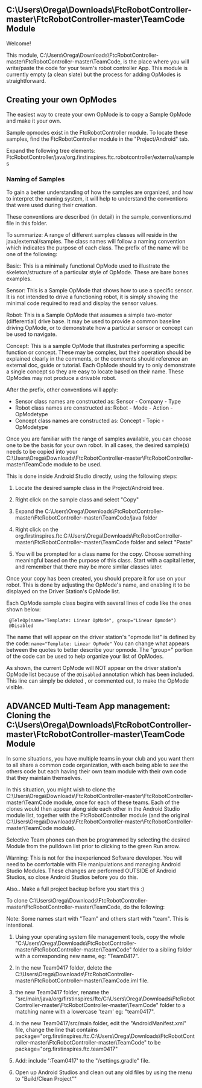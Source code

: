 ## C:\Users\Orega\Downloads\FtcRobotController-master\FtcRobotController-master\TeamCode Module

Welcome!

This module, C:\Users\Orega\Downloads\FtcRobotController-master\FtcRobotController-master\TeamCode, is the place where you will write/paste the code for your team's
robot controller App. This module is currently empty (a clean slate) but the
process for adding OpModes is straightforward.

## Creating your own OpModes

The easiest way to create your own OpMode is to copy a Sample OpMode and make it your own.

Sample opmodes exist in the FtcRobotController module.
To locate these samples, find the FtcRobotController module in the "Project/Android" tab.

Expand the following tree elements:
 FtcRobotController/java/org.firstinspires.ftc.robotcontroller/external/samples

### Naming of Samples

To gain a better understanding of how the samples are organized, and how to interpret the
naming system, it will help to understand the conventions that were used during their creation.

These conventions are described (in detail) in the sample_conventions.md file in this folder.

To summarize: A range of different samples classes will reside in the java/external/samples.
The class names will follow a naming convention which indicates the purpose of each class.
The prefix of the name will be one of the following:

Basic:  	This is a minimally functional OpMode used to illustrate the skeleton/structure
            of a particular style of OpMode.  These are bare bones examples.

Sensor:    	This is a Sample OpMode that shows how to use a specific sensor.
            It is not intended to drive a functioning robot, it is simply showing the minimal code
            required to read and display the sensor values.

Robot:	    This is a Sample OpMode that assumes a simple two-motor (differential) drive base.
            It may be used to provide a common baseline driving OpMode, or
            to demonstrate how a particular sensor or concept can be used to navigate.

Concept:	This is a sample OpMode that illustrates performing a specific function or concept.
            These may be complex, but their operation should be explained clearly in the comments,
            or the comments should reference an external doc, guide or tutorial.
            Each OpMode should try to only demonstrate a single concept so they are easy to
            locate based on their name.  These OpModes may not produce a drivable robot.

After the prefix, other conventions will apply:

* Sensor class names are constructed as:    Sensor - Company - Type
* Robot class names are constructed as:     Robot - Mode - Action - OpModetype
* Concept class names are constructed as:   Concept - Topic - OpModetype

Once you are familiar with the range of samples available, you can choose one to be the
basis for your own robot.  In all cases, the desired sample(s) needs to be copied into
your C:\Users\Orega\Downloads\FtcRobotController-master\FtcRobotController-master\TeamCode module to be used.

This is done inside Android Studio directly, using the following steps:

 1) Locate the desired sample class in the Project/Android tree.

 2) Right click on the sample class and select "Copy"

 3) Expand the  C:\Users\Orega\Downloads\FtcRobotController-master\FtcRobotController-master\TeamCode/java folder

 4) Right click on the org.firstinspires.ftc.C:\Users\Orega\Downloads\FtcRobotController-master\FtcRobotController-master\TeamCode folder and select "Paste"

 5) You will be prompted for a class name for the copy.
    Choose something meaningful based on the purpose of this class.
    Start with a capital letter, and remember that there may be more similar classes later.

Once your copy has been created, you should prepare it for use on your robot.
This is done by adjusting the OpMode's name, and enabling it to be displayed on the
Driver Station's OpMode list.

Each OpMode sample class begins with several lines of code like the ones shown below:

```
 @TeleOp(name="Template: Linear OpMode", group="Linear Opmode")
 @Disabled
```

The name that will appear on the driver station's "opmode list" is defined by the code:
 ``name="Template: Linear OpMode"``
You can change what appears between the quotes to better describe your opmode.
The "group=" portion of the code can be used to help organize your list of OpModes.

As shown, the current OpMode will NOT appear on the driver station's OpMode list because of the
  ``@Disabled`` annotation which has been included.
This line can simply be deleted , or commented out, to make the OpMode visible.



## ADVANCED Multi-Team App management:  Cloning the C:\Users\Orega\Downloads\FtcRobotController-master\FtcRobotController-master\TeamCode Module

In some situations, you have multiple teams in your club and you want them to all share
a common code organization, with each being able to *see* the others code but each having
their own team module with their own code that they maintain themselves.

In this situation, you might wish to clone the C:\Users\Orega\Downloads\FtcRobotController-master\FtcRobotController-master\TeamCode module, once for each of these teams.
Each of the clones would then appear along side each other in the Android Studio module list,
together with the FtcRobotController module (and the original C:\Users\Orega\Downloads\FtcRobotController-master\FtcRobotController-master\TeamCode module).

Selective Team phones can then be programmed by selecting the desired Module from the pulldown list
prior to clicking to the green Run arrow.

Warning:  This is not for the inexperienced Software developer.
You will need to be comfortable with File manipulations and managing Android Studio Modules.
These changes are performed OUTSIDE of Android Studios, so close Android Studios before you do this.
 
Also.. Make a full project backup before you start this :)

To clone C:\Users\Orega\Downloads\FtcRobotController-master\FtcRobotController-master\TeamCode, do the following:

Note: Some names start with "Team" and others start with "team".  This is intentional.

1)  Using your operating system file management tools, copy the whole "C:\Users\Orega\Downloads\FtcRobotController-master\FtcRobotController-master\TeamCode"
    folder to a sibling folder with a corresponding new name, eg: "Team0417".

2)  In the new Team0417 folder, delete the C:\Users\Orega\Downloads\FtcRobotController-master\FtcRobotController-master\TeamCode.iml file.

3)  the new Team0417 folder, rename the "src/main/java/org/firstinspires/ftc/C:\Users\Orega\Downloads\FtcRobotController-master\FtcRobotController-master\TeamCode" folder
    to a matching name with a lowercase 'team' eg:  "team0417".

4)  In the new Team0417/src/main folder, edit the "AndroidManifest.xml" file, change the line that contains
         package="org.firstinspires.ftc.C:\Users\Orega\Downloads\FtcRobotController-master\FtcRobotController-master\TeamCode"
    to be
         package="org.firstinspires.ftc.team0417"

5)  Add:    include ':Team0417' to the "/settings.gradle" file.
    
6)  Open up Android Studios and clean out any old files by using the menu to "Build/Clean Project""